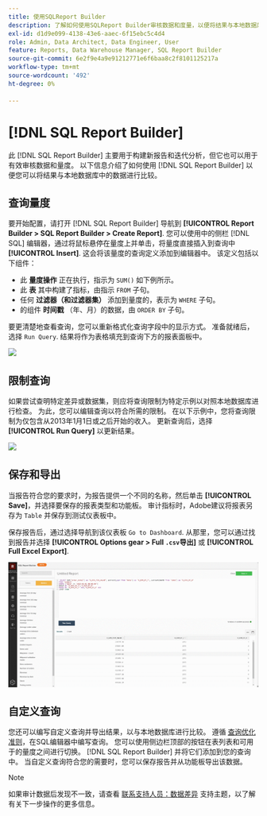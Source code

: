 ```yaml
---
title: 使用SQLReport Builder
description: 了解如何使用SQLReport Builder审核数据和度量，以便将结果与本地数据库中的数据进行比较。
exl-id: d1d9e099-4138-43e6-aaec-6f15ebc5c4d4
role: Admin, Data Architect, Data Engineer, User
feature: Reports, Data Warehouse Manager, SQL Report Builder
source-git-commit: 6e2f9e4a9e91212771e6f6baa8c2f8101125217a
workflow-type: tm+mt
source-wordcount: '492'
ht-degree: 0%

---
```


# [!DNL SQL Report Builder]

此 [!DNL SQL Report Builder] 主要用于构建新报告和迭代分析，但它也可以用于有效审核数据和量度。 以下信息介绍了如何使用 [!DNL SQL Report Builder] 以便您可以将结果与本地数据库中的数据进行比较。

## 查询量度

要开始配置，请打开 [!DNL SQL Report Builder] 导航到 **[!UICONTROL Report Builder > SQL Report Builder > Create Report]**. 您可以使用中的侧栏 [!DNL SQL] 编辑器，通过将鼠标悬停在量度上并单击，将量度直接插入到查询中 **[!UICONTROL Insert]**. 这会将该量度的查询定义添加到编辑器中。 该定义包括以下组件：

- 此 **量度操作** 正在执行，指示为 `SUM()` 如下例所示。
- 此 **表** 其中构建了指标，由指示 `FROM` 子句。
- 任何 **过滤器（和过滤器集）** 添加到量度的，表示为 `WHERE` 子句。
- 的组件 **时间戳** （年、月）的数据，由 `ORDER BY` 子句。

要更清楚地查看查询，您可以重新格式化查询字段中的显示方式。 准备就绪后，选择 `Run Query`. 结果将作为表格填充到查询下方的报表面板中。

![](../../assets/run-query-results.gif)

## 限制查询

如果尝试查明特定差异或数据集，则应将查询限制为特定示例以对照本地数据库进行检查。 为此，您可以编辑查询以符合所需的限制。 在以下示例中，您将查询限制为仅包含从2013年1月1日或之后开始的收入。 更新查询后，选择 **[!UICONTROL Run Query]** 以更新结果。

![](../../assets/restricting-query.gif)

## 保存和导出

当报告符合您的要求时，为报告提供一个不同的名称，然后单击 **[!UICONTROL Save]**，并选择要保存的报表类型和功能板。 审计指标时，Adobe建议将报表另存为 `Table` 并保存到测试仪表板中。

保存报告后，通过选择导航到该仪表板 `Go to Dashboard`. 从那里，您可以通过找到报告并选择 **[!UICONTROL Options gear > Full `.csv`导出]** 或 **[!UICONTROL Full Excel Export]**.

![](../../assets/export-dboard-data.gif)

## 自定义查询

您还可以编写自定义查询并导出结果，以与本地数据库进行比较。 遵循 [查询优化准则](../../best-practices/optimizing-your-sql-queries.md)，在SQL编辑器中编写查询。 您可以使用侧边栏顶部的按钮在表列表和可用于的量度之间进行切换。 [!DNL SQL Report Builder] 并将它们添加到您的查询中。 当自定义查询符合您的需要时，您可以保存报告并从功能板导出该数据。

>[!NOTE]
>
>如果审计数据后发现不一致，请查看 [联系支持人员：数据差异](https://experienceleague.adobe.com/docs/commerce-knowledge-base/kb/troubleshooting/miscellaneous/mbi-data-discrepancies.html) 支持主题，以了解有关下一步操作的更多信息。
